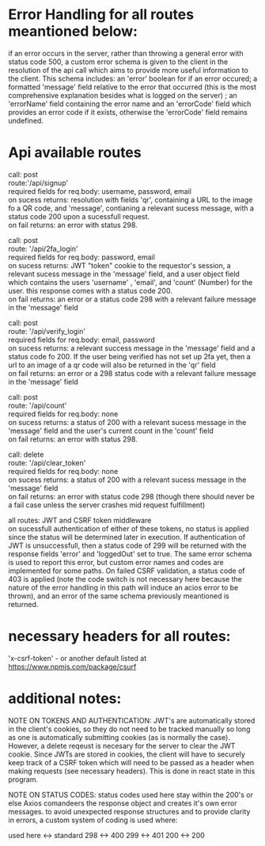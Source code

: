# Error Handling for all routes meantioned below:

if an error occurs in the server, rather than throwing a general error with status code 500, a custom error schema is given to the client in the resolution of the api call which aims to provide more useful information to the client. This schema includes: an 'error' boolean for if an error occured; a formatted 'message' field relative to the error that occurred (this is the most comprehensive explanation besides what is logged on the server) ; an 'errorName' field containing the error name and an 'errorCode' field which provides an error code if it exists, otherwise the 'errorCode' field remains undefined.

# Api available routes

call: post  
route:'/api/signup'  
required fields for req.body: username, password, email  
on sucess returns: resolution with fields 'qr', containing a URL to the image fo a QR code, and 'message', contianing a relevant sucess message, with a status code 200 upon a sucessfull request.  
on fail returns: an error with status 298.

call: post  
route: '/api/2fa_login'  
required fields for req.body: password, email  
on sucess returns: JWT "token" cookie to the requestor's session, a relevant sucess message in the 'message' field, and a user object field which contains the users 'username' , 'email', and 'count' (Number) for the user. this response comes with a status code 200.  
on fail returns: an error or a status code 298 with a relevant failure message in the 'message' field

call: post  
route: '/api/verify_login'  
required fields for req.body: email, password  
on sucess returns: a relevant success message in the 'message' field and a status code fo 200. If the user being verified has not set up 2fa yet, then a url to an image of a qr code will also be returned in the 'qr' field  
on fail returns: an error or a 298 status code with a relevant failure message in the 'message' field

call: post  
route: '/api/count'  
required fields for req.body: none  
on sucess returns: a status of 200 with a relevant sucess message in the 'message' field and the user's current count in the 'count' field  
on fail returns: an error with status 298.

call: delete  
route: '/api/clear_token'  
required fields for req.body: none  
on sucess returns: a status of 200 with a relevant sucess message in the 'message' field  
on fail returns: an error with status code 298 (though there should never be a fail case unless the server crashes mid request fulfillment)

all routes: JWT and CSRF token middleware  
on sucessfull authentication of either of these tokens, no status is applied since the status will be determined later in execution. If authentication of JWT is unsuccessfull, then a status code of 299 will be returned with the response fields 'error' and 'loggedOut' set to true. The same error schema is used to report this error, but custom error names and codes are implemented for some paths. On failed CSRF validation, a status code of 403 is applied (note the code switch is not necessary here because the nature of the error handling in this path will induce an acios error to be thrown), and an error of the same schema previously meantioned is returned.

# necessary headers for all routes:

'x-csrf-token' - or another default listed at https://www.npmjs.com/package/csurf

# additional notes:

NOTE ON TOKENS AND AUTHENTICATION: JWT's are automatically stored in the client's cookies, so they do not need to be tracked manually so long as one is automatically submitting cookies (as is normally the case). However, a delete reqeust is necesary for the server to clear the JWT cookie. Since JWTs are stored in cookies, the client will have to securely keep track of a CSRF token which will need to be passed as a header when making requests (see necessary headers).
This is done in react state in this program.

NOTE ON STATUS CODES: status codes used here stay within the 200's or else Axios comandeers the response object and creates it's own error messages.
to avoid unexpected response structures and to provide clarity in errors, a custom system of coding is used where:

used here <-> standard
298 <-> 400
299 <-> 401
200 <-> 200
